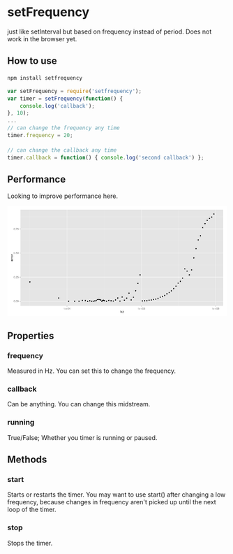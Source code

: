 # setFrequency
just like setInterval but based on frequency instead of period.  Does not work in the browser yet.
## How to use
```
npm install setfrequency
```

```js
var setFrequency = require('setfrequency');
var timer = setFrequency(function() {
    console.log('callback');
}, 10);
...
// can change the frequency any time
timer.frequency = 20;

// can change the callback any time
timer.callback = function() { console.log('second callback') };
```

## Performance
Looking to improve performance here.

![alt text](https://github.com/pbrandt1/setFrequency/raw/master/plot.png "Frequency fidelity plot")


## Properties
### frequency
Measured in Hz.  You can set this to change the frequency.
### callback
Can be anything.  You can change this midstream.
### running
True/False; Whether you timer is running or paused.

## Methods
### start
Starts or restarts the timer.  You may want to use start() after changing a low frequency, because changes in frequency aren't picked up until the next loop of the timer.
### stop
Stops the timer.
